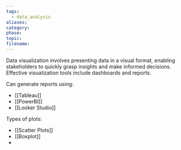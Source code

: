 ```yaml
---
tags:
  - data_analysis
aliases: 
category: 
phase: 
topic: 
filename:
---
```

Data visualization involves presenting data in a visual format, enabling stakeholders to quickly grasp insights and make informed decisions. Effective visualization tools include dashboards and reports.

Can generate reports using:
- [[Tableau]]
- [[PowerBI]]
- [[Looker Studio]]

Types of plots:
- [[Scatter Plots]]
- [[Boxplot]]
- 

